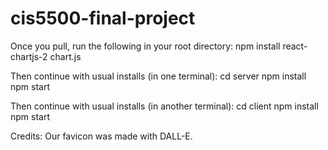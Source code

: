 # cis5500-final-project

Once you pull, run the following in your root directory:
    npm install react-chartjs-2 chart.js

Then continue with usual installs (in one terminal):
    cd server
    npm install
    npm start

Then continue with usual installs (in another terminal):
    cd client
    npm install
    npm start


Credits: Our favicon was made with DALL-E.